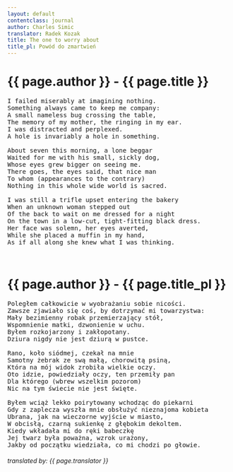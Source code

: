 ```yaml
---
layout: default
contentclass: journal
author: Charles Simic
translator: Radek Kozak
title: The one to worry about
title_pl: Powód do zmartwień
---
```


<h1 class="poem-title">{{ page.author }} - {{ page.title }}</h1>

<pre class="poem">
I failed miserably at imagining nothing.
Something always came to keep me company:
A small nameless bug crossing the table,
The memory of my mother, the ringing in my ear.
I was distracted and perplexed.
A hole is invariably a hole in something.

About seven this morning, a lone beggar
Waited for me with his small, sickly dog,
Whose eyes grew bigger on seeing me.
There goes, the eyes said, that nice man
To whom (appearances to the contrary)
Nothing in this whole wide world is sacred.

I was still a trifle upset entering the bakery
When an unknown woman stepped out
Of the back to wait on me dressed for a night
On the town in a low-cut, tight-fitting black dress.
Her face was solemn, her eyes averted,
While she placed a muffin in my hand,
As if all along she knew what I was thinking.
</pre>
<br/>
<h1 id="pl" class="poem-title">{{ page.author }} - {{ page.title_pl }}</h1>

<pre class="poem">
Poległem całkowicie w wyobrażaniu sobie nicości.
Zawsze zjawiało się coś, by dotrzymać mi towarzystwa:
Mały bezimienny robak przemierzający stół,
Wspomnienie matki, dzwonienie w uchu.
Byłem rozkojarzony i zakłopotany.
Dziura nigdy nie jest dziurą w pustce.

Rano, koło siódmej, czekał na mnie
Samotny żebrak ze swą małą, chorowitą psiną,
Która na mój widok zrobiła wielkie oczy.
Oto idzie, powiedziały oczy, ten przemiły pan
Dla którego (wbrew wszelkim pozorom)
Nic na tym świecie nie jest święte.

Byłem wciąż lekko poirytowany wchodząc do piekarni
Gdy z zaplecza wyszła mnie obsłużyć nieznajoma kobieta
Ubrana, jak na wieczorne wyjście w miasto,
W obcisłą, czarną sukienkę z głębokim dekoltem.
Kiedy wkładała mi do ręki babeczkę
Jej twarz była poważna, wzrok urażony,
Jakby od początku wiedziała, co mi chodzi po głowie.
</pre>

<h6 class="poem">translated by: {{ page.translator }}</h6>
